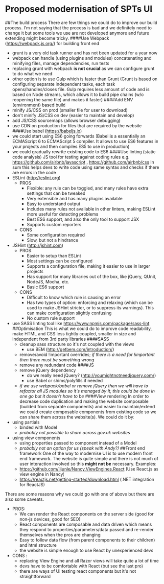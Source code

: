 # Proposed modernisation of SPTs UI
##The build process
There are few things we could do to improve our build process. I'm not saying that the process is bad and we definitely need to change it but some tools we use are not developed anymore and future extending might become tricky. 
####Use Webpack (https://webpack.js.org/) for building front end
  * grunt is a very old task runner and has not been updated for a year now
  * webpack can handle (using plugins and modules) concatenating and minifying files, manage dependencies, run tests
  * replacing grunt with webpack **is not crucial** as we can configure grunt to do what we need
  * other option is to use Gulp which is faster than Grunt (Grunt is based on configuring separate independent tasks, each task opens/handles/closes file. Gulp requires less amount of code and is based on Node streams, which allows it to build pipe chains (w/o reopening the same file) and makes it faster)
####Add ENV (environment) based build
  * minify JS/CSS on prod (smaller file for user to download)
  * don't minify JS/CSS on dev (easier to maintain and develop)
  * add JS/CSS sourcemaps (allows browser debugging)
  * use CDN on production for files that are required by the website
####Use babel (https://babeljs.io)
  * we could start using ES6 going forwards (Babel is a essentially an ECMAScript 6 to ECMAScript 5 compiler. It allows to use ES6 features in your projects and then compiles ES5 to use in production)
  * we could gradually rewrite existing code to ES6
####Use linting (static code analysis) JS tool for testing against coding rules e.g. https://github.com/airbnb/javascript , https://github.com/airbnb/css
In sum this helps devs to write code using same syntax and checks if there are errors in the code
  * ESLint (http://eslint.org)
    * PROS
      * Flexible: any rule can be toggled, and many rules have extra settings that can be tweaked
      * Very extensible and has many plugins available
      * Easy to understand output
      * Includes many rules not available in other linters, making ESLint more useful for detecting problems
      * Best ES6 support, and also the only tool to support JSX
      * Supports custom reporters
    * CONS
      * Some configuration required
      * Slow, but not a hindrance
  * JSHint (http://jshint.com)
    * PROS
      * Easier to setup than ESLint
      * Most settings can be configured
      * Supports a configuration file, making it easier to use in larger projects
      * Has support for many libraries out of the box, like jQuery, QUnit, NodeJS, Mocha, etc.
      * Basic ES6 support
    * CONS
      * Difficult to know which rule is causing an error
      * Has two types of option: enforcing and relaxing (which can be used to make JSHint stricter, or to suppress its warnings). This can make configuration slightly confusing
      * No custom rule support
* use SASS linting tool like https://www.npmjs.com/package/sass-lint
##Optimisation
This is what we could do to improve code readability, make HTML and CSS less tightly coupled, smaller in size and independent from 3rd party libraries
####SASS
  * cleanup sass structure so it's not coupled with the views
    * use BEM (http://getbem.com/introduction/)
  * remove/avoid !important overrides; _if there is a need for !important then there must be something wrong_
  * remove any redundant code
####JS
  * remove jQuery dependency
    * do we really need jQuery? (http://youmightnotneedjquery.com/)
    * use Babel or shims/polyfills if needed
  * _if we use webpack/babel or remove jQuery then we will have to refactor all JS modules so it's managed by it; this could be done in one go but it doesn't have to be_
####View rendering
In order to decrease code duplication and making the website composable (builded from separate components) and easier to maintain/extend we could create composable components from existing code so we can share them across the website(s). We could do it by:
* using partials
    * binded with Model
    * _probably not possible to share across gov.uk websites_
* using view components
    * using properties passed to component instead of a Model
    * _probably not an option for us (speak with Andy?)_
##Front end framework
One of the way to modernise UI is to use modern front end framework. The website is quite simple and there is not much of user interaction involved so this **might not be** necessary. Examples:
  * https://github.com/lijunle/Nancy.ViewEngines.React (Use React.js as view engine in Nancy)
  * https://reactjs.net/getting-started/download.html (.NET integration for ReactJS)

There are some reasons why we could go with one of above but there are also some caveats.
* PROS:
     * We can render the React components on the server side (good for non-js devices, good for SEO)
     * React components are composable and data driven which means they respond to properties/parameters/data passed and re-render themselves when the pros are changing
     * Easy to follow data flow (from parent components to their children) and html structure
     * the website is simple enough to use React by unexperienced devs
* CONS :
     * replacing View Engine and all Razor views will take quite a lot of time
     * devs have to be comfortable with React (but see the last pro)
     * there are ways of UI testing react components but it's not straightforward
